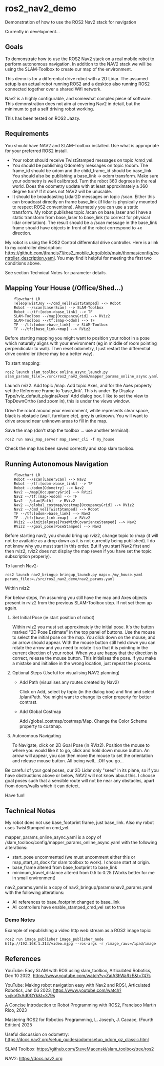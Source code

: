 # ros2_nav2_demo

Demonstration of how to use the ROS2 Nav2 stack for navigation

Currently in development...

## Goals

To demonstrate how to use the ROS2 Nav2 stack on a real mobile robot to perform autonomous navigation. In addition to the NAV2 stack we will be using the SLAM-Toolbox to create our map of the environment.

This demo is for a differential drive robot with a 2D Lidar. The assumed setup is an actual robot running ROS2 and a desktop also running ROS2 connected together over a shared Wifi network.

Nav2 is a highly configurable, and somewhat complex piece of software. This demonstration does not aim at covering Nav2 in detail, but the minimum to get a self driving robot working.

This has been tested on ROS2 Jazzy.

## Requirements

You should have NAV2 and SLAM-Toolbox installed. Use what is appropriate for your preferred ROS2 install.

* Your robot should receive TwistStamped messages on topic /cmd_vel.
* You should be publishing Odometry messages on topic /odom. The frame_id should be odom and the child_frame_id should be base_link. You should also be publishing a base_link -> odom transform. Make sure your odometry is well calibrated. Turn the robot 360 degrees in the real world. Does the odometry update with at least approximately
a 360 degree turn? If it does not NAV2 will be unusable.
* It should be broadcasting Lidar2D messages on topic /scan. Either this can broadcast directly on frame base_link (if lidar is physically mounted to respect ROS2 conventions). Alternately you can use a static transform. My robot publishes topic /scan on base_laser and I have a static transform from base_laser to base_link (to correct for physical lidar orientation). The result should be a /scan message in the base_link frame should have objects in front of the robot correspond to +x direction.

My robot is using the ROS2 Control differential drive controller. Here is a link to my controller description: https://github.com/jfrancis71/ros2_mobile_lego/blob/main/thomas/config/controller_description.yaml. You may find it helpful for meeting the first two conditions above.

See section Technical Notes for parameter details.

## Mapping Your House (/Office/Shed...)

``` mermaid
    flowchart LR
    TeleopTwistJoy --/cmd_vel[TwistStamped] --> Robot
    Robot --/scan[LaserScan] --> SLAM-Toolbox
    Robot --/tf:[odom->base_link] --> TF
    SLAM-Toolbox --/map[OccupancyGrid] --> RViz2
    SLAM-Toolbox --/tf:[map->odom] --> TF
    TF --/tf:[odom->base_link] --> SLAM-Toolbox
    TF --/tf:[base_link->map] --> RViz2
``` 

Before starting mapping you might want to position your robot in a pose which naturally aligns with your environment (eg in middle of room pointing perpendicular to wall). Then reset odometry, I just restart the differential drive controller (there may be a better way).

To start mapping:

```
ros2 launch slam_toolbox online_async_launch.py slam_params_file:=./src/ros2_nav2_demo/mapper_params_online_async.yaml
```

Launch rviz2. Add topic /map. Add topic Axes, and for the Axes property set the Reference Frame to 'base_link'. This is under 'By Display Type/rviz_default_plugins/Axes' Add dialog box. I like to set the view to TopDownOrtho (and zoom in), this is under the views window.

Drive the robot around your environment, white represents clear space, black is obstacle (wall, furniture etc), grey is unknown. You will want to drive around near unknown areas to fill in the map.

Save the map (don't stop the toolbox ... use another terminal):
```
ros2 run nav2_map_server map_saver_cli -f my_house
```

Check the map has been saved correctly and stop slam toolbox.

## Running Autonomous Navigation

``` mermaid
    flowchart LR
    Robot --/scan[LaserScan] --> Nav2
    Robot --/tf:[odom->base_link] --> TF
    Robot --/odom[Odometry] --> Nav2
    Nav2 --/map[OccupancyGrid] --> RViz2
    Nav2 --/tf:[map->odom] --> TF
    Nav2 --/plan[Path] --> RViz2
    Nav2 --/global_costmap/costmap[OccupancyGrid] --> RViz2
    Nav2 --/cmd_vel[TwistStamped] --> Robot
    TF --/tf:[odom->base_link] --> Nav2
    TF --/tf:[base_link->map] --> RViz2
    RViz2 --/initialpose[PoseWithCovarianceStamped] --> Nav2
    RViz2 --/goal_pose[PoseStamped] --> Nav2
``` 

Before starting nav2, you should bring up rviz2, change topic to /map (it will not be available as a drop down as it is not currently being published). I do not know why you must start in this order. But if you start Nav2 first and then rviz2, rviz2 does not display the map (even if you have set the topic subscription properly).

To launch Nav2:

```
ros2 launch nav2_bringup bringup_launch.py map:=./my_house.yaml params_file:=./src/ros2_nav2_demo/nav2_params.yaml
```

Within rviz2:

For below steps, I'm assuming you still have the map and Axes objects present in rviz2 from the previous SLAM-Toolbox step. If not set them up again.

1. Set Initial Pose (ie start position of robot)

    Within rviz2 you must set approximately the initial pose. It's the button marked "2D Pose Estimate" in the top panel of buttons. Use the mouse to select the initial pose on the map. You click down on the mouse, and an arrow should appear. With the mouse button still held down you can rotate the arrow and you need to rotate it so that it is pointing in the current direction of your robot. When you are happy that the direction is correct, release the mouse button. This initialises the pose. If you make a mistake and initialise in the wrong location, just repeat the process.

2. Optional Steps (Useful for visualising NAV2 planning)

   * Add Path (visualises any routes created by Nav2)

     Click on Add, select by topic (in the dialog box) and find and select /plan/Path. You might want to change its color property for better contrast.
     
   * Add Global Costmap

     Add /global_costmap/costmap/Map. Change the Color Scheme property to costmap.

3. Autonomous Navigating

    To Navigate, click on 2D Goal Pose (in RViz2). Position the mouse to where you would like it to go, click and hold down mouse button. An arrow will appear, you can then move the mouse to set the orientation and release mouse button. All being well....Off you go...

Be careful of your goal poses, our 2D Lidar only "sees" in its plane, so if you have obstructions above or below, NAV2 will not know about this. I choose goal poses such that a sensible route will not be near any obstacles, apart from doors/walls which it can detect.

Have fun!

## Technical Notes

My robot does not use base_footprint frame, just base_link. Also my robot uses TwistStamped on cmd_vel.

mapper_params_online_async.yaml is a copy of /slam_toolbox/config/mapper_params_online_async.yaml with the following alterations:

* start_pose uncommented (we must uncomment either this or map_start_at_dock for slam toolbox to work). I choose start at origin.
* base_frame altered from base_footprint to base_link
* minimum_travel_distance altered from 0.5 to 0.25 (Works better for me in small environment)

nav2_params.yaml is a copy of nav2_bringup/params/nav2_params.yaml with the following alterations:

* All references to base_footprint changed to base_link
* All controllers have enable_stamped_cmd_vel set to true

### Demo Notes

Example of republishing a video http web stream as a ROS2 image topic:
```
ros2 run image_publisher image_publisher_node http://192.168.1.213/video.mjpg --ros-args -r /image_raw:=/ipad/image
```

## References

YouTube: Easy SLAM with ROS using slam_toolbox, Articulated Robotics, Dec 10 2022, https://www.youtube.com/watch?v=ZaiA3hWaRzE&t=747s

YouTube: Making robot navigation easy with Nav2 and ROS!, Articulated Robotics, Jan 06 2023, https://www.youtube.com/watch?v=jkoGkAd0GYk&t=379s

A Concise Introduction to Robot Programming with ROS2, Francisco Martin Rico, 2023

Mastering ROS2 for Robotics Programming, L. Joseph, J. Cacace, (Fourth Edition) 2025

Useful discussion on odometry:
https://docs.nav2.org/setup_guides/odom/setup_odom_gz_classic.html

SLAM Toolbox:
https://github.com/SteveMacenski/slam_toolbox/tree/ros2

NAV2:
https://docs.nav2.org
